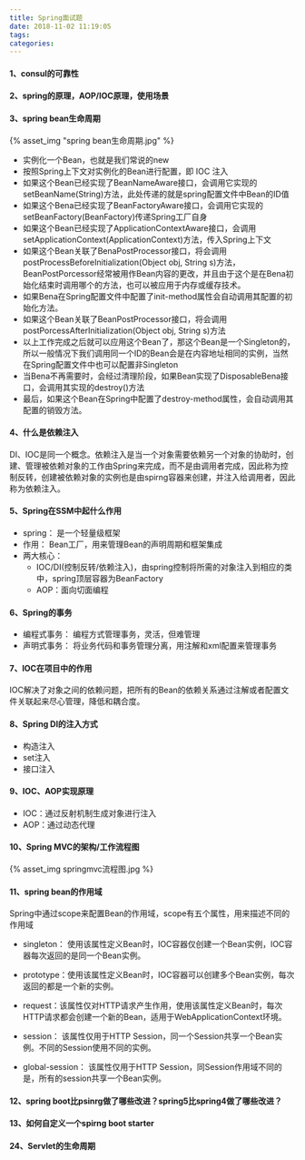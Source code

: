 ```yaml
---
title: Spring面试题
date: 2018-11-02 11:19:05
tags:
categories:
---
```


#### 1、consul的可靠性

#### 2、spring的原理，AOP/IOC原理，使用场景

#### 3、spring bean生命周期

{% asset_img "spring bean生命周期.jpg" %}

* 实例化一个Bean，也就是我们常说的new
* 按照Spring上下文对实例化的Bean进行配置，即 IOC 注入
* 如果这个Bean已经实现了BeanNameAware接口，会调用它实现的setBeanName(String)方法，此处传递的就是spring配置文件中Bean的ID值
* 如果这个Bena已经实现了BeanFactoryAware接口，会调用它实现的setBeanFactory(BeanFactory)传递Spring工厂自身
* 如果这个Bean已经实现了ApplicationContextAware接口，会调用setApplicationContext(ApplicationContext)方法，传入Spring上下文
* 如果这个Bean关联了BenaPostProcessor接口，将会调用postProcessBeforeInitialization(Object obj, String s)方法，BeanPostPorcessor经常被用作Bean内容的更改，并且由于这个是在Bena初始化结束时调用哪个的方法，也可以被应用于内存或缓存技术。
* 如果Bena在Spring配置文件中配置了init-method属性会自动调用其配置的初始化方法。
* 如果这个Bean关联了BeanPostProcessor接口，将会调用postPorcessAfterInitialization(Object obj, String s)方法
* 以上工作完成之后就可以应用这个Bean了，那这个Bean是一个Singleton的，所以一般情况下我们调用同一个ID的Bean会是在内容地址相同的实例，当然在Spring配置文件中也可以配置非Singleton
* 当Bena不再需要时，会经过清理阶段，如果Bean实现了DisposableBena接口，会调用其实现的destroy()方法
* 最后，如果这个Bean在Spring中配置了destroy-method属性，会自动调用其配置的销毁方法。


#### 4、什么是依赖注入
DI、IOC是同一个概念。依赖注入是当一个对象需要依赖另一个对象的协助时，创建、管理被依赖对象的工作由Spring来完成，而不是由调用者完成，因此称为控制反转，创建被依赖对象的实例也是由spirng容器来创建，并注入给调用者，因此称为依赖注入。

#### 5、Spring在SSM中起什么作用
- spring： 是一个轻量级框架
- 作用： Bean工厂，用来管理Bean的声明周期和框架集成
- 两大核心： 
	- IOC/DI(控制反转/依赖注入)，由spring控制将所需的对象注入到相应的类中，spring顶层容器为BeanFactory
	- AOP：面向切面编程

#### 6、Spring的事务
- 编程式事务： 编程方式管理事务，灵活，但难管理
- 声明式事务： 将业务代码和事务管理分离，用注解和xml配置来管理事务

#### 7、IOC在项目中的作用
IOC解决了对象之间的依赖问题，把所有的Bean的依赖关系通过注解或者配置文件关联起来尽心管理，降低和耦合度。

#### 8、Spring DI的注入方式
- 构造注入
- set注入
- 接口注入

#### 9、IOC、AOP实现原理
- IOC：通过反射机制生成对象进行注入
- AOP：通过动态代理

#### 10、Spring MVC的架构/工作流程图
{% asset_img springmvc流程图.jpg %}

#### 11、spring bean的作用域

Spring中通过scope来配置Bean的作用域，scope有五个属性，用来描述不同的作用域
* singleton： 使用该属性定义Bean时，IOC容器仅创建一个Bean实例，IOC容器每次返回的是同一个Bean实例。
* prototype：使用该属性定义Bean时，IOC容器可以创建多个Bean实例，每次返回的都是一个新的实例。
* request：该属性仅对HTTP请求产生作用，使用该属性定义Bean时，每次HTTP请求都会创建一个新的Bean，适用于WebApplicationContext环境。
* session： 该属性仅用于HTTP Session，同一个Session共享一个Bean实例。不同的Session使用不同的实例。

* global-session： 该属性仅用于HTTP Session，同Session作用域不同的是，所有的session共享一个Bean实例。

#### 12、spring boot比psinrg做了哪些改进？spring5比spring4做了哪些改进？

#### 13、如何自定义一个spirng boot starter

#### 24、Servlet的生命周期



<script async src="//pagead2.googlesyndication.com/pagead/js/adsbygoogle.js"></script>
<!-- 信息流广告 -->
<ins class="adsbygoogle"
     style="display:block"
     data-ad-client="ca-pub-4127326375481893"
     data-ad-slot="9105526840"
     data-ad-format="auto"
     data-full-width-responsive="true"></ins>
<script>
(adsbygoogle = window.adsbygoogle || []).push({});
</script>